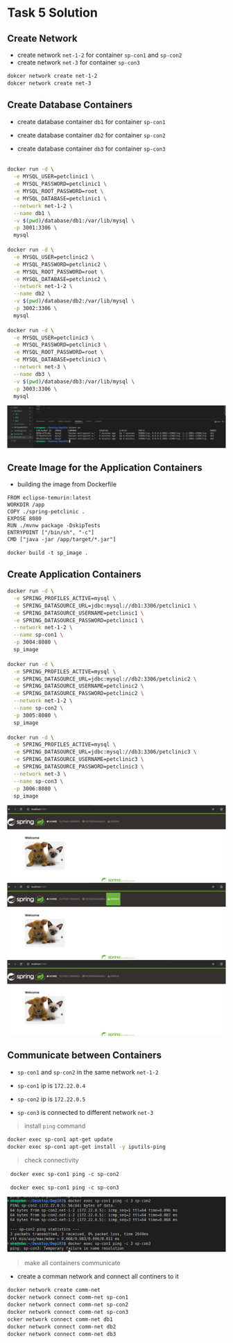 # Task 5 Solution

## Create Network
* create network `net-1-2` for container `sp-con1` and `sp-con2`
* create network `net-3` for container `sp-con3`
```bash
dokcer network create net-1-2
dokcer network create net-3
```
## Create Database Containers

* create database container `db1` for container `sp-con1`

* create database container `db2` for container `sp-con2`

* create database container `db3` for container `sp-con3`


```bash

docker run -d \
  -e MYSQL_USER=petclinic1 \
  -e MYSQL_PASSWORD=petclinic1 \
  -e MYSQL_ROOT_PASSWORD=root \
  -e MYSQL_DATABASE=petclinic1 \
  --network net-1-2 \
  --name db1 \
  -v $(pwd)/database/db1:/var/lib/mysql \
  -p 3001:3306 \
  mysql

docker run -d \
  -e MYSQL_USER=petclinic2 \
  -e MYSQL_PASSWORD=petclinic2 \
  -e MYSQL_ROOT_PASSWORD=root \
  -e MYSQL_DATABASE=petclinic2 \
  --network net-1-2 \
  --name db2 \
  -v $(pwd)/database/db2:/var/lib/mysql \
  -p 3002:3306 \
  mysql

docker run -d \
  -e MYSQL_USER=petclinic3 \
  -e MYSQL_PASSWORD=petclinic3 \
  -e MYSQL_ROOT_PASSWORD=root \
  -e MYSQL_DATABASE=petclinic3 \
  --network net-3 \
  --name db3 \
  -v $(pwd)/database/db3:/var/lib/mysql \
  -p 3003:3306 \
  mysql

  ```
![dbvolume](./Screenshots/dbvolumes.png)


## Create Image for the Application Containers
* building the image from Dockerfile
```
FROM eclipse-temurin:latest
WORKDIR /app
COPY ./spring-petclinic .
EXPOSE 8080
RUN ./mvnw package -DskipTests
ENTRYPOINT ["/bin/sh", "-c"]
CMD ["java -jar /app/target/*.jar"]
```

`docker build -t sp_image . `


## Create Application Containers

```bash
docker run -d \
  -e SPRING_PROFILES_ACTIVE=mysql \
  -e SPRING_DATASOURCE_URL=jdbc:mysql://db1:3306/petclinic1 \
  -e SPRING_DATASOURCE_USERNAME=petclinic1 \
  -e SPRING_DATASOURCE_PASSWORD=petclinic1 \
  --network net-1-2 \
  --name sp-con1 \
  -p 3004:8080 \
  sp_image

docker run -d \
  -e SPRING_PROFILES_ACTIVE=mysql \
  -e SPRING_DATASOURCE_URL=jdbc:mysql://db2:3306/petclinic2 \
  -e SPRING_DATASOURCE_USERNAME=petclinic2 \
  -e SPRING_DATASOURCE_PASSWORD=petclinic2 \
  --network net-1-2 \
  --name sp-con2 \
  -p 3005:8080 \
  sp_image

docker run -d \
  -e SPRING_PROFILES_ACTIVE=mysql \
  -e SPRING_DATASOURCE_URL=jdbc:mysql://db3:3306/petclinic3 \
  -e SPRING_DATASOURCE_USERNAME=petclinic3 \
  -e SPRING_DATASOURCE_PASSWORD=petclinic3 \
  --network net-3 \
  --name sp-con3 \
  -p 3006:8080 \
  sp_image
```
![con1](./Screenshots/con1.png)
![con2](./Screenshots/con2.png)
![con3](./Screenshots/con3.png)

## Communicate between Containers

* `sp-con1` and `sp-con2` in the same network `net-1-2`
* `sp-con1` ip is `172.22.0.4`
* `sp-con2` ip is `172.22.0.5`

* `sp-con3` is connected to different network `net-3`

> install `ping` command 

```bash
docker exec sp-con1 apt-get update
docker exec sp-con1 apt-get install -y iputils-ping
```

> check connectivity

` docker exec sp-con1 ping -c sp-con2`

` docker exec sp-con1 ping -c sp-con3`

![ping](./Screenshots/ping.png)

> make all containers communicate 

* create a comman network and connect all continers to it

```bash
docker network create comm-net
docker network connect comm-net sp-con1
docker network connect comm-net sp-con2
docker network connect comm-net sp-con3 
ocker network connect comm-net db1
docker network connect comm-net db2
docker network connect comm-net db3
```
